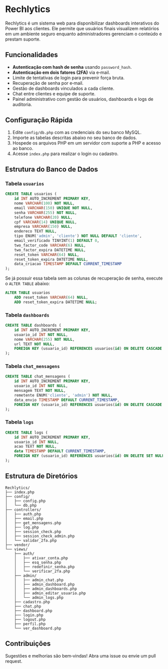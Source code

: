 # Rechlytics

Rechlytics é um sistema web para disponibilizar dashboards interativos do Power BI aos clientes. Ele permite que usuários finais visualizem relatórios em um ambiente seguro enquanto administradores gerenciam o conteúdo e prestam suporte.

## Funcionalidades

- **Autenticação com hash de senha** usando `password_hash`.
- **Autenticação em dois fatores (2FA)** via e‑mail.
- Limite de tentativas de login para prevenir força bruta.
- Recuperação de senha por e‑mail.
- Gestão de dashboards vinculados a cada cliente.
- Chat entre clientes e equipe de suporte.
- Painel administrativo com gestão de usuários, dashboards e logs de auditoria.

## Configuração Rápida

1. Edite `config/db.php` com as credenciais do seu banco MySQL.
2. Importe as tabelas descritas abaixo no seu banco de dados.
3. Hospede os arquivos PHP em um servidor com suporte a PHP e acesso ao banco.
4. Acesse `index.php` para realizar o login ou cadastro.

## Estrutura do Banco de Dados

### Tabela `usuarios`
```sql
CREATE TABLE usuarios (
    id INT AUTO_INCREMENT PRIMARY KEY,
    nome VARCHAR(100) NOT NULL,
    email VARCHAR(150) UNIQUE NOT NULL,
    senha VARCHAR(255) NOT NULL,
    telefone VARCHAR(20) NULL,
    cpf VARCHAR(14) UNIQUE NULL,
    empresa VARCHAR(150) NULL,
    endereco TEXT NULL,
    tipo ENUM('admin', 'cliente') NOT NULL DEFAULT 'cliente',
    email_verificado TINYINT(1) DEFAULT 0,
    two_factor_code VARCHAR(6) NULL,
    two_factor_expira DATETIME NULL,
    reset_token VARCHAR(64) NULL,
    reset_token_expira DATETIME NULL,
    data_criacao TIMESTAMP DEFAULT CURRENT_TIMESTAMP
);
```
Se já possuir essa tabela sem as colunas de recuperação de senha, execute o `ALTER TABLE` abaixo:
```sql
ALTER TABLE usuarios
    ADD reset_token VARCHAR(64) NULL,
    ADD reset_token_expira DATETIME NULL;
```

### Tabela `dashboards`
```sql
CREATE TABLE dashboards (
    id INT AUTO_INCREMENT PRIMARY KEY,
    usuario_id INT NOT NULL,
    nome VARCHAR(255) NOT NULL,
    url TEXT NOT NULL,
    FOREIGN KEY (usuario_id) REFERENCES usuarios(id) ON DELETE CASCADE
);
```

### Tabela `chat_mensagens`
```sql
CREATE TABLE chat_mensagens (
    id INT AUTO_INCREMENT PRIMARY KEY,
    usuario_id INT NOT NULL,
    mensagem TEXT NOT NULL,
    remetente ENUM('cliente', 'admin') NOT NULL,
    data_envio TIMESTAMP DEFAULT CURRENT_TIMESTAMP,
    FOREIGN KEY (usuario_id) REFERENCES usuarios(id) ON DELETE CASCADE
);
```

### Tabela `logs`
```sql
CREATE TABLE logs (
    id INT AUTO_INCREMENT PRIMARY KEY,
    usuario_id INT NULL,
    acao TEXT NOT NULL,
    data TIMESTAMP DEFAULT CURRENT_TIMESTAMP,
    FOREIGN KEY (usuario_id) REFERENCES usuarios(id) ON DELETE SET NULL
);
```

## Estrutura de Diretórios

```
Rechlytics/
├── index.php
├── config/
│   ├── config.php
│   └── db.php
├── controllers/
│   ├── auth.php
│   ├── email.php
│   ├── get_mensagens.php
│   ├── log.php
│   ├── session_check.php
│   ├── session_check_admin.php
│   └── validar_2fa.php
├── vendor/
└── views/
    ├── auth/
    │   ├── ativar_conta.php
    │   ├── esq_senha.php
    │   ├── redefinir_senha.php
    │   └── verificar_2fa.php
    ├── admin/
    │   ├── admin_chat.php
    │   ├── admin_dashboard.php
    │   ├── admin_dashboards.php
    │   ├── admin_editar_usuario.php
    │   └── admin_logs.php
    ├── cadastro.php
    ├── chat.php
    ├── dashboard.php
    ├── login.php
    ├── logout.php
    ├── perfil.php
    └── ver_dashboard.php
```

## Contribuições

Sugestões e melhorias são bem‑vindas! Abra uma issue ou envie um pull request.

